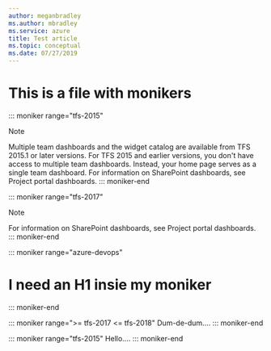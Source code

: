 ```yaml
---
author: meganbradley
ms.author: mbradley
ms.service: azure
title: Test article
ms.topic: conceptual
ms.date: 07/27/2019
---
```

# This is a file with monikers

::: moniker range="tfs-2015"
> [!NOTE]   
> Multiple team dashboards and the widget catalog are available from TFS 2015.1 or later versions. For TFS 2015 and earlier versions, you don't have access to multiple team dashboards. Instead, your home page serves as a single team dashboard. For information on SharePoint dashboards, see Project portal dashboards.
::: moniker-end

::: moniker range="tfs-2017"
> [!NOTE]   
> For information on SharePoint dashboards, see Project portal dashboards.
::: moniker-end


::: moniker range="azure-devops"
# I need an H1 insie my moniker
::: moniker-end

::: moniker range=">= tfs-2017 <= tfs-2018"
Dum-de-dum....
::: moniker-end

::: moniker range="tfs-2015"
Hello....
::: moniker-end
 
